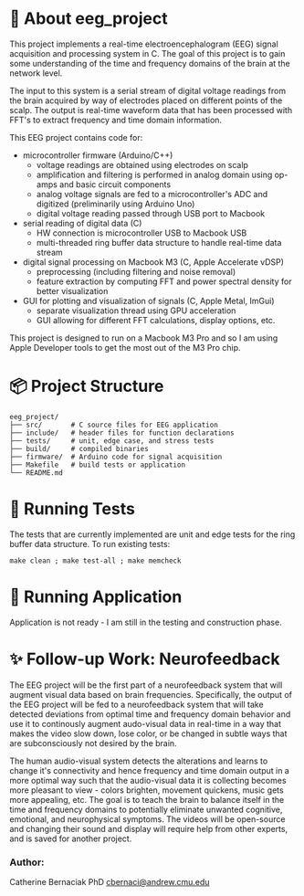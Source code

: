 
# 🧠 About eeg_project

This project implements a real-time electroencephalogram (EEG) signal acquisition and 
processing system in C.  The goal of this project is to gain some understanding of the
time and frequency domains of the brain at the network level. 

The input to this system is a serial stream of digital voltage readings from the brain
acquired by way of electrodes placed on different points of the scalp. The output is
real-time waveform data that has been processed with FFT's to extract frequency and time
domain information.

This EEG project contains code for:
- microcontroller firmware (Arduino/C++)
   - voltage readings are obtained using electrodes on scalp
   - amplification and filtering is performed in analog domain using op-amps and basic circuit components
   - analog voltage signals are fed to a microcontroller's ADC and digitized (preliminarily using Arduino Uno)
   - digital voltage reading passed through USB port to Macbook
- serial reading of digital data (C)
   - HW connection is microcontroller USB to Macbook USB
   - multi-threaded ring buffer data structure to handle real-time data stream
- digital signal processing on Macbook M3 (C, Apple Accelerate vDSP)
   - preprocessing (including filtering and noise removal)
   - feature extraction by computing FFT and power spectral density for better visualization
- GUI for plotting and visualization of signals (C, Apple Metal, ImGui)
   - separate visualization thread using GPU acceleration 
   - GUI allowing for different FFT calculations, display options, etc.

This project is designed to run on a Macbook M3 Pro and so I am using Apple Developer tools
to get the most out of the M3 Pro chip. 

# 📦 Project Structure
```
eeg_project/ 
├── src/       # C source files for EEG application
├── include/   # header files for function declarations
├── tests/     # unit, edge case, and stress tests 
├── build/     # compiled binaries
├── firmware/  # Arduino code for signal acquisition
├── Makefile   # build tests or application
└── README.md 
```

# 🤔 Running Tests 
The tests that are currently implemented are unit and edge tests for the ring buffer data structure. 
To run existing tests:

`make clean ; make test-all ; make memcheck`

# 🚀 Running Application
Application is not ready - I am still in the testing and construction phase.

# ✨ Follow-up Work: Neurofeedback
The EEG project will be the first part of a neurofeedback system that will augment visual
data based on brain frequencies. Specifically, the output of the EEG project will be fed
to a neurofeedback system that will take detected deviations from optimal time and frequency
domain behavior and use it to continously augment audo-visual data in real-time in a way that
makes the video slow down, lose color, or be changed in subtle ways that are subconsciously 
not desired by the brain. 

The human audio-visual system detects the alterations and learns to 
change it's connectivity and hence frequency and time domain output in a more optimal way such 
that the audio-visual data it is collecting becomes more pleasant to view - colors brighten,
movement quickens, music gets more appealing, etc.  The goal is to teach the brain to balance
itself in the time and frequency domains to potentially eliminate unwanted cognitive, emotional, 
and neurophysical symptoms.  The videos will be open-source and changing their sound and display
will require help from other experts, and is saved for another project.

### Author: 
Catherine Bernaciak PhD
cbernaci@andrew.cmu.edu











